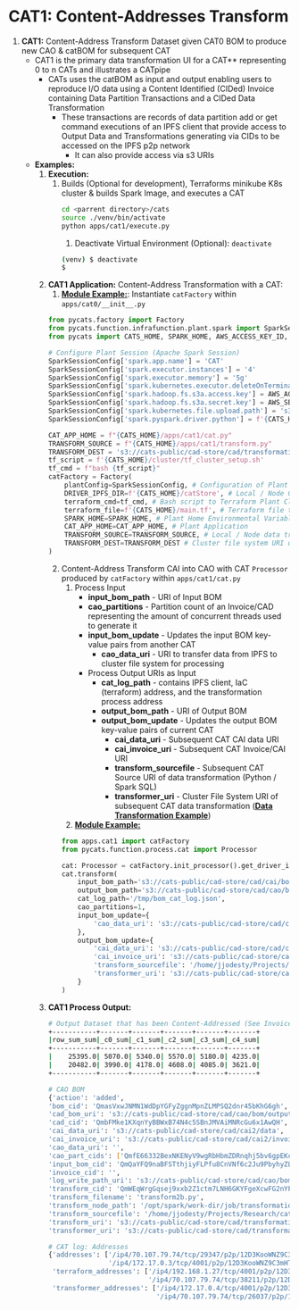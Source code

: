 # CAT1: Content-Addresses Transform
1. **CAT1:** Content-Address Transform Dataset given CAT0 BOM to produce new CAO & catBOM for subsequent CAT 
   * CAT1 is the primary data transformation UI for a CAT** representing 0 to n CATs and illustrates a CATpipe
     * CATs uses the catBOM as input and output enabling users to reproduce I/O data using a Content Identified (CIDed) 
     Invoice containing Data Partition Transactions and a CIDed Data Transformation 
       * These transactions are records of data partition add or get command executions of an IPFS client that provide 
       access to Output Data and Transformations generating via CIDs to be accessed on the IPFS p2p network
         * It can also provide access via s3 URIs
   * **Examples:**
     1. **Execution:** 
        1. Builds (Optional for development), Terraforms minikube K8s cluster & builds Spark Image, and executes a CAT
              ```bash
              cd <parrent directory>/cats
              source ./venv/bin/activate
              python apps/cat1/execute.py
              ```
              1. Deactivate Virtual Environment (Optional): `deactivate`
              ```bash
              (venv) $ deactivate
              $
              ```
     2. **CAT1 Application:** Content-Address Transformation with a CAT:
        1. **[Module Example:](cats/apps/cat1/__init__.py)**: Instantiate `catFactory` within `apps/cat0/__init__.py`
          ```python
          from pycats.factory import Factory
          from pycats.function.infrafunction.plant.spark import SparkSessionConfig
          from pycats import CATS_HOME, SPARK_HOME, AWS_ACCESS_KEY_ID, AWS_SECRET_ACCESS_KEY

          # Configure Plant Session (Apache Spark Session)
          SparkSessionConfig['spark.app.name'] = 'CAT'
          SparkSessionConfig['spark.executor.instances'] = '4'
          SparkSessionConfig['spark.executor.memory'] = '5g'
          SparkSessionConfig['spark.kubernetes.executor.deleteOnTermination'] = 'true'
          SparkSessionConfig['spark.hadoop.fs.s3a.access.key'] = AWS_ACCESS_KEY_ID
          SparkSessionConfig['spark.hadoop.fs.s3a.secret.key'] = AWS_SECRET_ACCESS_KEY
          SparkSessionConfig['spark.kubernetes.file.upload.path'] = 's3a://cats-storage/input/'
          SparkSessionConfig['spark.pyspark.driver.python'] = f'{CATS_HOME}/venv/bin/python'

          CAT_APP_HOME = f"{CATS_HOME}/apps/cat1/cat.py"
          TRANSFORM_SOURCE = f"{CATS_HOME}/apps/cat1/transform.py"
          TRANSFORM_DEST = 's3://cats-public/cad-store/cad/transformation/transform.py'
          tf_script = f'{CATS_HOME}/cluster/tf_cluster_setup.sh'
          tf_cmd = f"bash {tf_script}"
          catFactory = Factory(
              plantConfig=SparkSessionConfig, # Configuration of Plant Session
              DRIVER_IPFS_DIR=f'{CATS_HOME}/catStore', # Local / Node CAT storage
              terraform_cmd=tf_cmd, # Bash script to Terraform Plant Cluster (Kubernetes Pod Group)
              terraform_file=f'{CATS_HOME}/main.tf', # Terraform file to CID for catBOM
              SPARK_HOME=SPARK_HOME, # Plant Home Environmental Variable
              CAT_APP_HOME=CAT_APP_HOME, # Plant Application
              TRANSFORM_SOURCE=TRANSFORM_SOURCE, # Local / Node data transformation module for CAT
              TRANSFORM_DEST=TRANSFORM_DEST # Cluster file system URI data transformation module for CAT will be written to
          )
          ```
        2. Content-Address Transform CAI into CAO with CAT `Processor` produced by `catFactory` within `apps/cat1/cat.py`
             1. Process Input
                * **input_bom_path** - URI of Input BOM
                * **cao_partitions** - Partition count of an Invoice/CAD representing the amount of concurrent threads used 
                to generate it
                * **input_bom_update** - Updates the input BOM key-value pairs from another CAT
                  * **cao_data_uri** - URI to transfer data from IPFS to cluster file system for processing
                * Process Output URIs as Input
                   * **cat_log_path** - contains IPFS client, IaC (terraform) address, and the transformation process address
                   * **output_bom_path** - URI of Output BOM
                   * **output_bom_update** - Updates the output BOM key-value pairs of current CAT
                     * **cai_data_uri** - Subsequent CAT CAI data URI
                     * **cai_invoice_uri** - Subsequent CAT Invoice/CAI URI
                     * **transform_sourcefile** - Subsequent CAT Source URI of data transformation (Python / Spark SQL)  
                     * **transformer_uri** - Cluster File System URI of subsequent CAT data transformation
                     (**[Data Transformation Example](cats/catStore/cats-public/cad-store/cad/transformation/transform2b.py)**)
             2. **[Module Example:](cats/apps/cat1/cat.py)**
             ```python
             from apps.cat1 import catFactory
             from pycats.function.process.cat import Processor

             cat: Processor = catFactory.init_processor().get_driver_ipfs_id()
             cat.transform(
                 input_bom_path='s3://cats-public/cad-store/cad/cai/bom/bom.json',
                 output_bom_path='s3://cats-public/cad-store/cad/cao/bom/output_bom.json',
                 cat_log_path='/tmp/bom_cat_log.json',
                 cao_partitions=1,
                 input_bom_update={
                     'cao_data_uri': 's3://cats-public/cad-store/cad/cao/data'
                 },
                 output_bom_update={
                     'cai_data_uri': 's3://cats-public/cad-store/cad/cai2/data',
                     'cai_invoice_uri': 's3://cats-public/cad-store/cad/cai2/invoices',
                     'transform_sourcefile': '/home/jjodesty/Projects/Research/cats/apps/cat1/transform2b.py',
                     'transformer_uri': 's3://cats-public/cad-store/cad/transformation/transform2b.py'
                 }
             )
             ```
     3. **CAT1 Process Output:**
        ```bash
        # Output Dataset that has been Content-Addressed (See Invoice / CAD for CAT1)
        +-----------+-------+-------+-------+-------+-------+
        |row_sum_sum|_c0_sum|_c1_sum|_c2_sum|_c3_sum|_c4_sum|
        +-----------+-------+-------+-------+-------+-------+
        |    25395.0| 5070.0| 5340.0| 5570.0| 5180.0| 4235.0|
        |    20482.0| 3990.0| 4178.0| 4608.0| 4085.0| 3621.0|
        +-----------+-------+-------+-------+-------+-------+

        # CAO BOM
        {'action': 'added',
        'bom_cid': 'QmasVxwJNMN1WdDpYGFyZggnMpnZLMPSQ2dnr45bKhG6gh',
        'cad_bom_uri': 's3://cats-public/cad-store/cad/cao/bom/output_bom.json',
        'cad_cid': 'QmbFMke1KXqnYyBBWxB74N4c5SBnJMVAiMNRcGu6x1AwQH',
        'cai_data_uri': 's3://cats-public/cad-store/cad/cai2/data',
        'cai_invoice_uri': 's3://cats-public/cad-store/cad/cai2/invoices',
        'cao_data_uri': '',
        'cao_part_cids': ['QmfE66332BexNKENyV9wgRbHbmZDRnqhj5bv6gpEKc8iUm'],
        'input_bom_cid': 'QmQaYFQ9naBFSTthjiyFLPfu8CnVNf6c2Ju9PbyhyZLqmb',
        'invoice_cid': '',
        'log_write_path_uri': 's3://cats-public/cad-store/cad/cao/bom/bom_cat_log.json',
        'transform_cid': 'QmWEqWrgGqsej9xxb2Z1ctm7LNH6GKYFgeXcwFG2nYFVtD',
        'transform_filename': 'transform2b.py',
        'transform_node_path': '/opt/spark/work-dir/job/transformation/transform2b.py',
        'transform_sourcefile': '/home/jjodesty/Projects/Research/cats/apps/cat1/transform2b.py',
        'transform_uri': 's3://cats-public/cad-store/cad/transformation/transform2b.py',
        'transformer_uri': 's3://cats-public/cad-store/cad/transformation/transform2b.py'}

        # CAT log: Addresses
        {'addresses': ['/ip4/70.107.79.74/tcp/29347/p2p/12D3KooWNZ9C3mHTwZMYwnwcYWn8wbEkNRRFS4Ze27QnuK1jAB1R',
                       '/ip4/172.17.0.3/tcp/4001/p2p/12D3KooWNZ9C3mHTwZMYwnwcYWn8wbEkNRRFS4Ze27QnuK1jAB1R'],
         'terraform_addresses': ['/ip4/192.168.1.27/tcp/4001/p2p/12D3KooWMqjgHjaxpHqQUuBrzPJS7nM1QLQ2tTHZoLYEVVqEbdyD',
                                 '/ip4/70.107.79.74/tcp/38211/p2p/12D3KooWMqjgHjaxpHqQUuBrzPJS7nM1QLQ2tTHZoLYEVVqEbdyD'],
         'transformer_addresses': ['/ip4/172.17.0.4/tcp/4001/p2p/12D3KooWPuCynRm1Xm1tTxzcQatwHjajNteTPdcczU7h1EG2osyG',
                                   '/ip4/70.107.79.74/tcp/26037/p2p/12D3KooWPuCynRm1Xm1tTxzcQatwHjajNteTPdcczU7h1EG2osyG']} 
        ```
